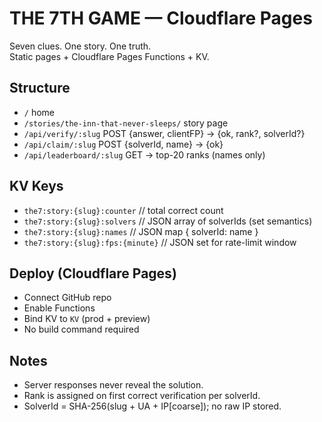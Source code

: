# THE 7TH GAME — Cloudflare Pages

Seven clues. One story. One truth.  
Static pages + Cloudflare Pages Functions + KV.

## Structure
- `/` home
- `/stories/the-inn-that-never-sleeps/` story page
- `/api/verify/:slug` POST {answer, clientFP} -> {ok, rank?, solverId?}
- `/api/claim/:slug`  POST {solverId, name}   -> {ok}
- `/api/leaderboard/:slug` GET -> top-20 ranks (names only)

## KV Keys
- `the7:story:{slug}:counter`  // total correct count
- `the7:story:{slug}:solvers`  // JSON array of solverIds (set semantics)
- `the7:story:{slug}:names`    // JSON map { solverId: name }
- `the7:story:{slug}:fps:{minute}` // JSON set for rate-limit window

## Deploy (Cloudflare Pages)
- Connect GitHub repo
- Enable Functions
- Bind KV to `KV` (prod + preview)
- No build command required

## Notes
- Server responses never reveal the solution.
- Rank is assigned on first correct verification per solverId.
- SolverId = SHA-256(slug + UA + IP[coarse]); no raw IP stored.
